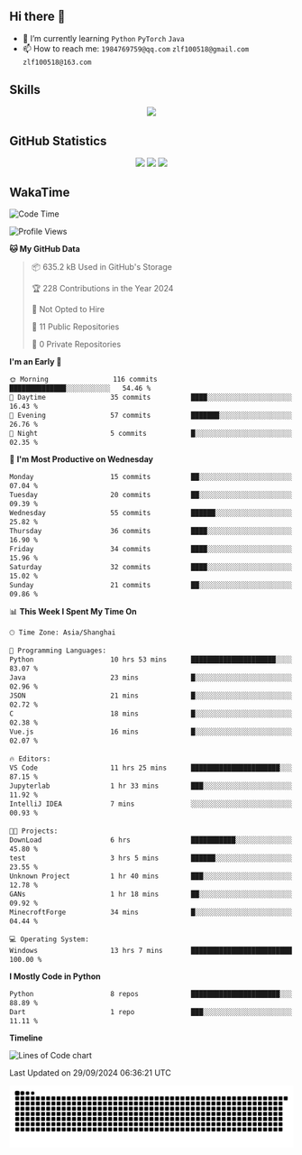 ## Hi there 👋

- 🌱 I’m currently learning `Python` `PyTorch` `Java`
- 📫 How to reach me: `1984769759@qq.com` `zlf100518@gmail.com` `zlf100518@163.com`

## Skills
<div align="center"> <img src="https://skillicons.dev/icons?i=python,linux,git,github,html,css,js" /> </div>

## GitHub Statistics

<div align="center">
  <img src="https://github-readme-stats.vercel.app/api?username=mrcchenfeng&show_icons=true&theme=tokyonight" />
  <img src="https://github-readme-stats.vercel.app/api/top-langs/?username=mrcchenfeng&show_icons=true&theme=tokyonight" />
  <img src="https://github-readme-activity-graph.vercel.app/graph?username=mrcchenfeng&theme=xcode" />
</div>

## WakaTime

<!--START_SECTION:waka-->
![Code Time](http://img.shields.io/badge/Code%20Time-116%20hrs%2041%20mins-blue)

![Profile Views](http://img.shields.io/badge/Profile%20Views-3-blue)

**🐱 My GitHub Data** 

> 📦 635.2 kB Used in GitHub's Storage 
 > 
> 🏆 228 Contributions in the Year 2024
 > 
> 🚫 Not Opted to Hire
 > 
> 📜 11 Public Repositories 
 > 
> 🔑 0 Private Repositories 
 > 
**I'm an Early 🐤** 

```text
🌞 Morning                116 commits         ██████████████░░░░░░░░░░░   54.46 % 
🌆 Daytime                35 commits          ████░░░░░░░░░░░░░░░░░░░░░   16.43 % 
🌃 Evening                57 commits          ███████░░░░░░░░░░░░░░░░░░   26.76 % 
🌙 Night                  5 commits           █░░░░░░░░░░░░░░░░░░░░░░░░   02.35 % 
```
📅 **I'm Most Productive on Wednesday** 

```text
Monday                   15 commits          ██░░░░░░░░░░░░░░░░░░░░░░░   07.04 % 
Tuesday                  20 commits          ██░░░░░░░░░░░░░░░░░░░░░░░   09.39 % 
Wednesday                55 commits          ██████░░░░░░░░░░░░░░░░░░░   25.82 % 
Thursday                 36 commits          ████░░░░░░░░░░░░░░░░░░░░░   16.90 % 
Friday                   34 commits          ████░░░░░░░░░░░░░░░░░░░░░   15.96 % 
Saturday                 32 commits          ████░░░░░░░░░░░░░░░░░░░░░   15.02 % 
Sunday                   21 commits          ██░░░░░░░░░░░░░░░░░░░░░░░   09.86 % 
```


📊 **This Week I Spent My Time On** 

```text
🕑︎ Time Zone: Asia/Shanghai

💬 Programming Languages: 
Python                   10 hrs 53 mins      █████████████████████░░░░   83.07 % 
Java                     23 mins             █░░░░░░░░░░░░░░░░░░░░░░░░   02.96 % 
JSON                     21 mins             █░░░░░░░░░░░░░░░░░░░░░░░░   02.72 % 
C                        18 mins             █░░░░░░░░░░░░░░░░░░░░░░░░   02.38 % 
Vue.js                   16 mins             █░░░░░░░░░░░░░░░░░░░░░░░░   02.07 % 

🔥 Editors: 
VS Code                  11 hrs 25 mins      ██████████████████████░░░   87.15 % 
Jupyterlab               1 hr 33 mins        ███░░░░░░░░░░░░░░░░░░░░░░   11.92 % 
IntelliJ IDEA            7 mins              ░░░░░░░░░░░░░░░░░░░░░░░░░   00.93 % 

🐱‍💻 Projects: 
DownLoad                 6 hrs               ███████████░░░░░░░░░░░░░░   45.80 % 
test                     3 hrs 5 mins        ██████░░░░░░░░░░░░░░░░░░░   23.55 % 
Unknown Project          1 hr 40 mins        ███░░░░░░░░░░░░░░░░░░░░░░   12.78 % 
GANs                     1 hr 18 mins        ██░░░░░░░░░░░░░░░░░░░░░░░   09.92 % 
MinecroftForge           34 mins             █░░░░░░░░░░░░░░░░░░░░░░░░   04.44 % 

💻 Operating System: 
Windows                  13 hrs 7 mins       █████████████████████████   100.00 % 
```

**I Mostly Code in Python** 

```text
Python                   8 repos             ██████████████████████░░░   88.89 % 
Dart                     1 repo              ███░░░░░░░░░░░░░░░░░░░░░░   11.11 % 
```



**Timeline**

![Lines of Code chart](https://raw.githubusercontent.com/mrcchenfeng/mrcchenfeng/main/assets/bar_graph.png)


 Last Updated on 29/09/2024 06:36:21 UTC
<!--END_SECTION:waka-->

<div align="center"><img src="./assets/github-snake-dark.svg" /></div>
